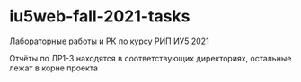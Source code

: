 # iu5web-fall-2021-tasks
Лабораторные работы и РК по курсу РИП ИУ5 2021

Отчёты по ЛР1-3 находятся в соответствующих директориях, остальные лежат в корне проекта